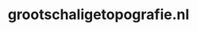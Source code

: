 ---
layout: post
title:  "grootschaligetopografie.nl"
internal_url:  "/dutchgov/grootschaligetopografie.nl.html"
categories: dutchgov
---
